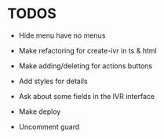 # TODOS
  
- Hide menu have no menus
- Make refactoring for create-ivr in ts & html
- Make adding/deleting for actions buttons
- Add styles for details

- Ask about some fields in the IVR interface
- Make deploy
- Uncomment guard
